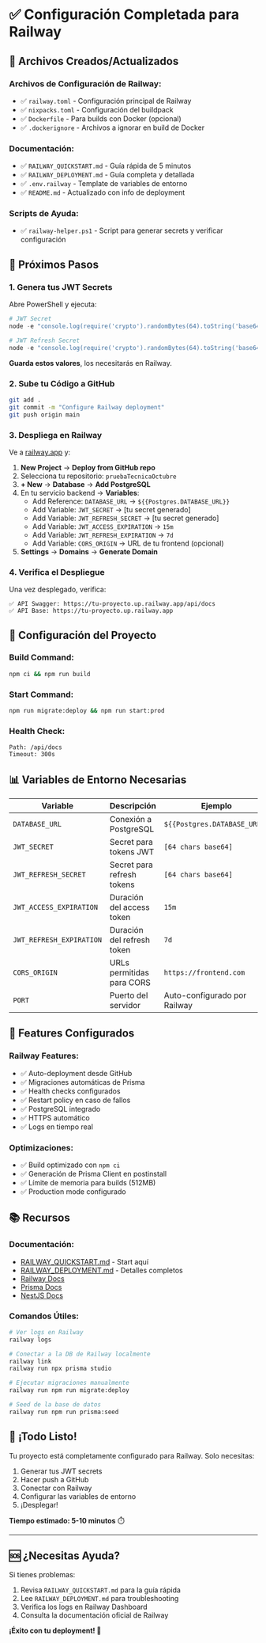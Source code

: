 # ✅ Configuración Completada para Railway

## 📁 Archivos Creados/Actualizados

### Archivos de Configuración de Railway:
- ✅ `railway.toml` - Configuración principal de Railway
- ✅ `nixpacks.toml` - Configuración del buildpack
- ✅ `Dockerfile` - Para builds con Docker (opcional)
- ✅ `.dockerignore` - Archivos a ignorar en build de Docker

### Documentación:
- ✅ `RAILWAY_QUICKSTART.md` - Guía rápida de 5 minutos
- ✅ `RAILWAY_DEPLOYMENT.md` - Guía completa y detallada
- ✅ `.env.railway` - Template de variables de entorno
- ✅ `README.md` - Actualizado con info de deployment

### Scripts de Ayuda:
- ✅ `railway-helper.ps1` - Script para generar secrets y verificar configuración

## 🎯 Próximos Pasos

### 1. Genera tus JWT Secrets

Abre PowerShell y ejecuta:

```powershell
# JWT Secret
node -e "console.log(require('crypto').randomBytes(64).toString('base64'))"

# JWT Refresh Secret  
node -e "console.log(require('crypto').randomBytes(64).toString('base64'))"
```

**Guarda estos valores**, los necesitarás en Railway.

### 2. Sube tu Código a GitHub

```bash
git add .
git commit -m "Configure Railway deployment"
git push origin main
```

### 3. Despliega en Railway

Ve a [railway.app](https://railway.app) y:

1. **New Project** → **Deploy from GitHub repo**
2. Selecciona tu repositorio: `pruebaTecnicaOctubre`
3. **+ New** → **Database** → **Add PostgreSQL**
4. En tu servicio backend → **Variables**:
   - Add Reference: `DATABASE_URL` → `${{Postgres.DATABASE_URL}}`
   - Add Variable: `JWT_SECRET` → [tu secret generado]
   - Add Variable: `JWT_REFRESH_SECRET` → [tu secret generado]
   - Add Variable: `JWT_ACCESS_EXPIRATION` → `15m`
   - Add Variable: `JWT_REFRESH_EXPIRATION` → `7d`
   - Add Variable: `CORS_ORIGIN` → URL de tu frontend (opcional)
5. **Settings** → **Domains** → **Generate Domain**

### 4. Verifica el Despliegue

Una vez desplegado, verifica:

```
✅ API Swagger: https://tu-proyecto.up.railway.app/api/docs
✅ API Base: https://tu-proyecto.up.railway.app
```

## 🔧 Configuración del Proyecto

### Build Command:
```bash
npm ci && npm run build
```

### Start Command:
```bash
npm run migrate:deploy && npm run start:prod
```

### Health Check:
```
Path: /api/docs
Timeout: 300s
```

## 📊 Variables de Entorno Necesarias

| Variable | Descripción | Ejemplo |
|----------|-------------|---------|
| `DATABASE_URL` | Conexión a PostgreSQL | `${{Postgres.DATABASE_URL}}` |
| `JWT_SECRET` | Secret para tokens JWT | `[64 chars base64]` |
| `JWT_REFRESH_SECRET` | Secret para refresh tokens | `[64 chars base64]` |
| `JWT_ACCESS_EXPIRATION` | Duración del access token | `15m` |
| `JWT_REFRESH_EXPIRATION` | Duración del refresh token | `7d` |
| `CORS_ORIGIN` | URLs permitidas para CORS | `https://frontend.com` |
| `PORT` | Puerto del servidor | Auto-configurado por Railway |

## 🚀 Features Configurados

### Railway Features:
- ✅ Auto-deployment desde GitHub
- ✅ Migraciones automáticas de Prisma
- ✅ Health checks configurados
- ✅ Restart policy en caso de fallos
- ✅ PostgreSQL integrado
- ✅ HTTPS automático
- ✅ Logs en tiempo real

### Optimizaciones:
- ✅ Build optimizado con `npm ci`
- ✅ Generación de Prisma Client en postinstall
- ✅ Límite de memoria para builds (512MB)
- ✅ Production mode configurado

## 📚 Recursos

### Documentación:
- [RAILWAY_QUICKSTART.md](./RAILWAY_QUICKSTART.md) - Start aquí
- [RAILWAY_DEPLOYMENT.md](./RAILWAY_DEPLOYMENT.md) - Detalles completos
- [Railway Docs](https://docs.railway.app)
- [Prisma Docs](https://www.prisma.io/docs)
- [NestJS Docs](https://docs.nestjs.com)

### Comandos Útiles:

```bash
# Ver logs en Railway
railway logs

# Conectar a la DB de Railway localmente
railway link
railway run npx prisma studio

# Ejecutar migraciones manualmente
railway run npm run migrate:deploy

# Seed de la base de datos
railway run npm run prisma:seed
```

## 🎉 ¡Todo Listo!

Tu proyecto está completamente configurado para Railway. Solo necesitas:

1. Generar tus JWT secrets
2. Hacer push a GitHub
3. Conectar con Railway
4. Configurar las variables de entorno
5. ¡Desplegar!

**Tiempo estimado: 5-10 minutos** ⏱️

---

## 🆘 ¿Necesitas Ayuda?

Si tienes problemas:

1. Revisa `RAILWAY_QUICKSTART.md` para la guía rápida
2. Lee `RAILWAY_DEPLOYMENT.md` para troubleshooting
3. Verifica los logs en Railway Dashboard
4. Consulta la documentación oficial de Railway

**¡Éxito con tu deployment! 🚀**
